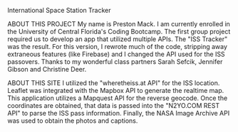International Space Station Tracker


ABOUT THIS PROJECT
My name is Preston Mack. I am currently enrolled in the University of Central Florida's Coding Bootcamp. The first group project required us to develop an app that utilized multiple APIs. The "ISS Tracker" was the result. For this version, I rewrote much of the code, stripping away extraneous features (like Firebase) and I changed the API used for the ISS passovers. Thanks to my wonderful class partners Sarah Sefcik, Jennifer Gibson and Christine Deer.

ABOUT THIS SITE
I utilized the "wheretheiss.at API" for the ISS location. Leaflet was integrated with the Mapbox API to generate the realtime map. This application utilizes a Mapquest API for the reverse geocode. Once the coordinates are obtained, that data is passed into the "N2YO.COM REST API" to parse the ISS pass information. Finally, the NASA Image Archive API was used to obtain the photos and captions.

